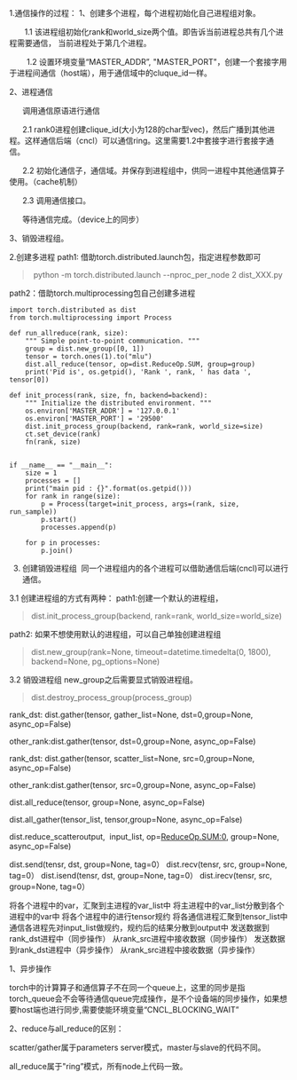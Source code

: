 1.通信操作的过程：
1、创建多个进程，每个进程初始化自己进程组对象。

       1.1 该进程组初始化rank和world_size两个值。即告诉当前进程总共有几个进程需要通信， 当前进程处于第几个进程。

        1.2 设置环境变量“MASTER_ADDR”, "MASTER_PORT"，创建一个套接字用于进程间通信（host端），用于通信域中的cluque_id一样。

2、进程通信

      调用通信原语进行通信

      2.1 rank0进程创建clique_id(大小为128的char型vec)，然后广播到其他进程。这样通信后端（cncl）可以通信ring。这里需要1.2中套接字进行套接字通信。

      2.2 初始化通信子，通信域。并保存到进程组中，供同一进程中其他通信算子使用。（cache机制）

      2.3 调用通信接口。

      等待通信完成。（device上的同步）

3、销毁进程组。

2.创建多进程
path1: 借助torch.distributed.launch包，指定进程参数即可

> python -m torch.distributed.launch --nproc_per_node 2 dist_XXX.py

path2：借助torch.multiprocessing包自己创建多进程

```
import torch.distributed as dist
from torch.multiprocessing import Process

def run_allreduce(rank, size):
    """ Simple point-to-point communication. """
    group = dist.new_group([0, 1])
    tensor = torch.ones(1).to("mlu")
    dist.all_reduce(tensor, op=dist.ReduceOp.SUM, group=group)
    print('Pid is', os.getpid(), 'Rank ', rank, ' has data ', tensor[0])

def init_process(rank, size, fn, backend=backend):
    """ Initialize the distributed environment. """
    os.environ['MASTER_ADDR'] = '127.0.0.1'
    os.environ['MASTER_PORT'] = '29500'
    dist.init_process_group(backend, rank=rank, world_size=size)
    ct.set_device(rank)
    fn(rank, size)


if __name__ == "__main__":
    size = 1
    processes = []
    print("main pid : {}".format(os.getpid()))
    for rank in range(size):
        p = Process(target=init_process, args=(rank, size, run_sample))
        p.start()
        processes.append(p)

    for p in processes:
        p.join()
```

3. 创建销毁进程组
 同一个进程组内的各个进程可以借助通信后端(cncl)可以进行通信。

3.1 创建进程组的方式有两种：
path1:创建一个默认的进程组，

> dist.init_process_group(backend, rank=rank, world_size=world_size)

path2: 如果不想使用默认的进程组，可以自己单独创建进程组

> dist.new_group(rank=None, timeout=datetime.timedelta(0, 1800), backend=None, pg_options=None)

3.2 销毁进程组
new_group之后需要显式销毁进程组。

>dist.destroy_process_group(process_group)

rank_dst: dist.gather(tensor, gather_list=None, dst=0,group=None, async_op=False)

other_rank:dist.gather(tensor, dst=0,group=None, async_op=False)

rank_dst: dist.gather(tensor, scatter_list=None, src=0,group=None, async_op=False)

other_rank:dist.gather(tensor, src=0,group=None, async_op=False)

dist.all_reduce(tensor, group=None, async_op=False)

dist.all_gather(tensor_list, tensor,group=None, async_op=False) 

dist.reduce_scatteroutput,  input_list, op=<ReduceOp.SUM:0>, group=None, async_op=False)

dist.send(tensr, dst, group=None, tag=0）
dist.recv(tensr, src, group=None, tag=0）
dist.isend(tensr, dst, group=None, tag=0）
dist.irecv(tensr, src, group=None, tag=0）


将各个进程中的var，汇聚到主进程的var_list中
将主进程中的var_list分散到各个进程中的var中
将各个进程中的进行tensor规约
将各通信进程汇聚到tensor_list中
通信各进程先对input_list做规约，规约后的结果分散到output中
发送数据到rank_dst进程中（同步操作）
从rank_src进程中接收数据（同步操作）
发送数据到rank_dst进程中（异步操作）
从rank_src进程中接收数据（异步操作）

1、异步操作

torch中的计算算子和通信算子不在同一个queue上，这里的同步是指torch_queue会不会等待通信queue完成操作，是不个设备端的同步操作，如果想要host端也进行同步,需要使能环境变量“CNCL_BLOCKING_WAIT”

2、reduce与all_reduce的区别：

scatter/gather属于parameters server模式，master与slave的代码不同。

all_reduce属于"ring”模式，所有node上代码一致。







